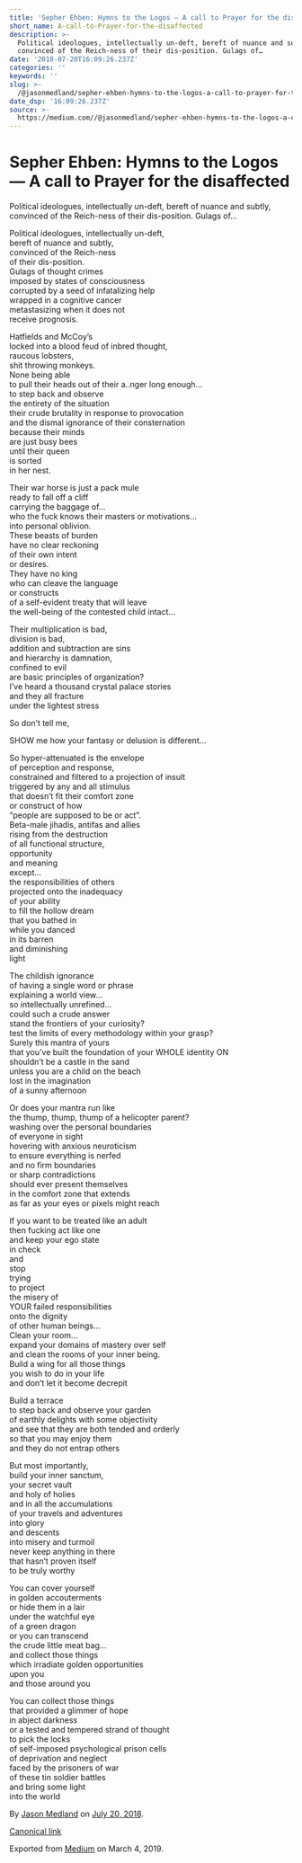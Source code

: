 ```yaml
---
title: 'Sepher Ehben: Hymns to the Logos — A call to Prayer for the disaffected'
short_name: A-call-to-Prayer-for-the-disaffected
description: >-
  Political ideologues, intellectually un-deft, bereft of nuance and subtly,
  convinced of the Reich-ness of their dis-position. Gulags of…
date: '2018-07-20T16:09:26.237Z'
categories: ''
keywords: ''
slug: >-
  /@jasonmedland/sepher-ehben-hymns-to-the-logos-a-call-to-prayer-for-the-disaffected-9daeed8a2904
date_dsp: '16:09:26.237Z'
source: >-
  https://medium.com//@jasonmedland/sepher-ehben-hymns-to-the-logos-a-call-to-prayer-for-the-disaffected-9daeed8a2904
---
```


# Sepher Ehben: Hymns to the Logos — A call to Prayer for the disaffected

Political ideologues, intellectually un-deft, bereft of nuance and subtly, convinced of the Reich-ness of their dis-position. Gulags of…

Political ideologues, intellectually un-deft,   
bereft of nuance and subtly,   
convinced of the Reich-ness   
of their dis-position.   
Gulags of thought crimes   
imposed by states of consciousness   
corrupted by a seed of infatalizing help   
wrapped in a cognitive cancer   
metastasizing when it does not   
receive prognosis.

Hatfields and McCoy’s   
locked into a blood feud of inbred thought,   
raucous lobsters,   
shit throwing monkeys.   
None being able   
to pull their heads out of their a..nger long enough…  
to step back and observe   
the entirety of the situation   
their crude brutality in response to provocation   
and the dismal ignorance of their consternation   
because their minds   
are just busy bees   
until their queen   
is sorted  
in her nest.

Their war horse is just a pack mule   
ready to fall off a cliff   
carrying the baggage of…  
who the fuck knows their masters or motivations…   
into personal oblivion.   
These beasts of burden   
have no clear reckoning   
of their own intent   
or desires.   
They have no king   
who can cleave the language   
or constructs   
of a self-evident treaty that will leave   
the well-being of the contested child intact…

Their multiplication is bad,   
division is bad,   
addition and subtraction are sins   
and hierarchy is damnation,   
confined to evil   
are basic principles of organization?   
I’ve heard a thousand crystal palace stories   
and they all fracture   
under the lightest stress

So don’t tell me,

SHOW me how your fantasy or delusion is different…

So hyper-attenuated is the envelope   
of perception and response,   
constrained and filtered to a projection of insult   
triggered by any and all stimulus   
that doesn’t fit their comfort zone   
or construct of how   
“people are supposed to be or act”.   
Beta-male jihadis, antifas and allies   
rising from the destruction   
of all functional structure,   
opportunity   
and meaning   
except…  
the responsibilities of others   
projected onto the inadequacy   
of your ability   
to fill the hollow dream   
that you bathed in   
while you danced   
in its barren   
and diminishing   
light

The childish ignorance   
of having a single word or phrase   
explaining a world view…  
so intellectually unrefined…  
could such a crude answer   
stand the frontiers of your curiosity?   
test the limits of every methodology within your grasp?   
Surely this mantra of yours   
that you’ve built the foundation of your WHOLE identity ON   
shouldn’t be a castle in the sand   
unless you are a child on the beach   
lost in the imagination   
of a sunny afternoon

Or does your mantra run like   
the thump, thump, thump of a helicopter parent?  
washing over the personal boundaries   
of everyone in sight   
hovering with anxious neuroticism   
to ensure everything is nerfed   
and no firm boundaries   
or sharp contradictions   
should ever present themselves   
in the comfort zone that extends   
as far as your eyes or pixels might reach

If you want to be treated like an adult   
then fucking act like one   
and keep your ego state   
in check   
and   
stop   
trying   
to project   
the misery of   
YOUR failed responsibilities   
onto the dignity   
of other human beings…  
Clean your room…  
expand your domains of mastery over self   
and clean the rooms of your inner being.   
Build a wing for all those things   
you wish to do in your life   
and don’t let it become decrepit

Build a terrace   
to step back and observe your garden   
of earthly delights with some objectivity   
and see that they are both tended and orderly   
so that you may enjoy them   
and they do not entrap others

But most importantly,   
build your inner sanctum,   
your secret vault   
and holy of holies   
and in all the accumulations   
of your travels and adventures   
into glory   
and descents   
into misery and turmoil   
never keep anything in there   
that hasn’t proven itself   
to be truly worthy

You can cover yourself   
in golden accouterments   
or hide them in a lair   
under the watchful eye   
of a green dragon   
or you can transcend   
the crude little meat bag…  
and collect those things   
which irradiate golden opportunities   
upon you   
and those around you

You can collect those things   
that provided a glimmer of hope   
in abject darkness   
or a tested and tempered strand of thought   
to pick the locks   
of self-imposed psychological prison cells   
of deprivation and neglect   
faced by the prisoners of war   
of these tin soldier battles  
and bring some light   
into the world

By [Jason Medland](https://medium.com/@jasonmedland) on [July 20, 2018](https://medium.com/p/9daeed8a2904).

[Canonical link](https://medium.com/@jasonmedland/sepher-ehben-hymns-to-the-logos-a-call-to-prayer-for-the-disaffected-9daeed8a2904)

Exported from [Medium](https://medium.com) on March 4, 2019.